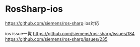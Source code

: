# RosSharp-ios

https://github.com/siemens/ros-sharp
ios対応


ios issue一覧
https://github.com/siemens/ros-sharp/issues/184
https://github.com/siemens/ros-sharp/issues/235
